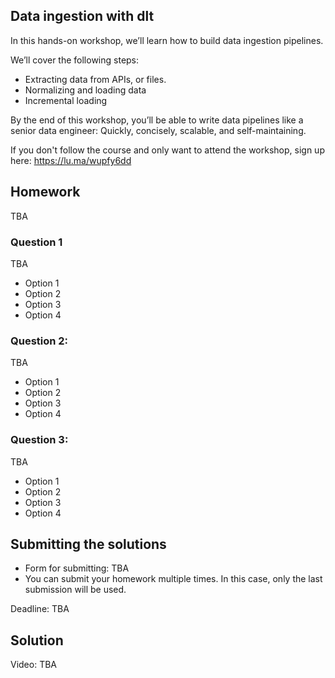 ## Data ingestion with dlt

​In this hands-on workshop, we’ll learn how to build data ingestion pipelines.

​We’ll cover the following steps:

* ​Extracting data from APIs, or files.
* Normalizing and loading data
* ​Incremental loading

​By the end of this workshop, you’ll be able to write data pipelines like a senior data engineer: Quickly, concisely, scalable, and self-maintaining.

If you don't follow the course and only want to attend the workshop, sign up here: https://lu.ma/wupfy6dd


## Homework

TBA

### Question 1

TBA

* Option 1
* Option 2
* Option 3
* Option 4


### Question 2:

TBA

* Option 1
* Option 2
* Option 3
* Option 4


### Question 3:

TBA

* Option 1
* Option 2
* Option 3
* Option 4


## Submitting the solutions

* Form for submitting: TBA
* You can submit your homework multiple times. In this case, only the last submission will be used. 

Deadline: TBA


## Solution

Video: TBA